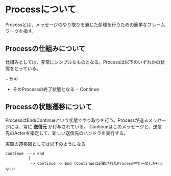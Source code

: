 # Processについて #
Processとは、メッセージのやり取りを通じた処理を行うための簡単なフレームワークを指す。

## Processの仕組みについて ##
仕組みとしては、非常にシンプルなものとなる。Processは以下のいずれかの状態をとっている。

− End
 - そのProcessの終了状態となる
− Continue

## Processの状態遷移について ##
ProcessはEnd/Continueという状態でやり取りを行う。Processが送るメッセージには、常に **送信元** が付与されている。
Continueはこのメッセージと、送信先のActorを指定して、新しい送信先のハンドラを実行する。

実際の遷移図としては以下のようになる

```
Continue ---> End
          |
           -> Continue -> End (Continueは起動されたProcess中で一度しか行えない)
```

